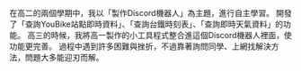在高二的兩個學期中，我以「製作Discord機器人」為主題，進行自主學習。
開發了「查詢YouBike站點即時資料」、「查詢台鐵時刻表」、「查詢即時天氣資料」的功能。
高三的時候，我將高一製作的小工具程式整合進這個Discord機器人裡面，使功能更完善。
過程中遇到許多困難與挫折，不過靠著詢問同學、上網找解決方法，問題大多能迎刃而解。
